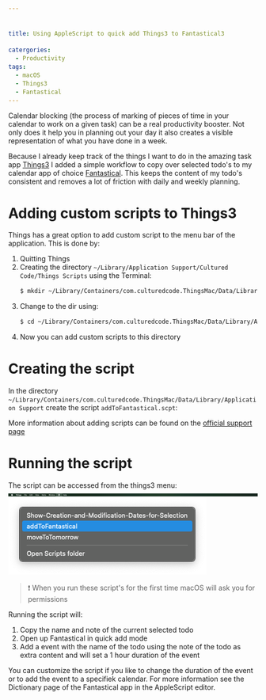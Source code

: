```yaml
---


title: Using AppleScript to quick add Things3 to Fantastical3

catergories:
  - Productivity 
tags:
  - macOS
  - Things3
  - Fantastical
---
```

Calendar blocking (the process of marking of pieces of time in your calendar to work on a given task) can be a real productivity booster. Not only does it help you in planning out your day it also creates a visible representation of what you have done in a week.

Because I already keep track of the things I want to do in the amazing task app [Things3](https://culturedcode.com/things/) I added a simple workflow to copy over selected todo's to my calendar app of choice [Fantastical](https://flexibits.com/fantastical). This keeps the content of my todo's consistent and removes a lot of friction with daily and weekly planning.

# Adding custom scripts to Things3
Things has a great option to add custom script to the menu bar of the application. This is done by:
1. Quitting Things
2. Creating the directory `~/Library/Application Support/Cultured Code/Things Scripts` using the Terminal:
    ```bash
    $ mkdir ~/Library/Containers/com.culturedcode.ThingsMac/Data/Library/Application\ Support/Cultured\ Code/Things\ Scripts
    ```
4. Change to the dir using:
    ```bash
    $ cd ~/Library/Containers/com.culturedcode.ThingsMac/Data/Library/Application\ Support/Cultured\ Code/Things\ Scripts  
    ```
3. Now you can add custom scripts to this directory

# Creating the script
In the directory `~/Library/Containers/com.culturedcode.ThingsMac/Data/Library/Application Support` create the script `addToFantastical.scpt`:
<script src="https://gist.github.com/KingOfSpades/ecd859929accf55ace562657551ae69a.js"></script>

More information about adding scripts can be found on the [official support page](https://culturedcode.com/things/support/articles/2803572/)

# Running the script
The script can be accessed from the things3 menu: \
![Menu Bar item](../assets/images/20210401000951.png) \
![Menu Bat item - context](../assets/images/20210401001002.png)

> ❗ When you run these script's for the first time macOS will ask you for permissions

Running the script will:
1. Copy the name and note of the current selected todo
2. Open up Fantastical in quick add mode
3. Add a event with the name of the todo using the note of the todo as extra content and will set a 1 hour duration of the event

You can customize the script if you like to change the duration of the event or to add the event to a specifiek calendar. For more information see the Dictionary page of the Fantastical app in the AppleScript editor.